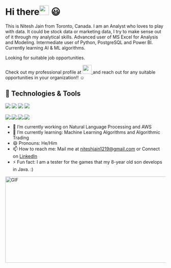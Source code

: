 # Hi there<img src="https://raw.githubusercontent.com/MartinHeinz/MartinHeinz/master/wave.gif" width="30px"> 😃

<!---  </a>   <img align="right" alt="GIF" src="https://media.giphy.com/media/836HiJc7pgzy8iNXCn/giphy.gif" />     --->


This is Nitesh Jain from Toronto, Canada. I am an Analyst who loves to play with data. It could be stock data or marketing data, I try to make sense out of it through my analytical skills. Advanced user of MS Excel for Analysis and Modeling. Intermediate user of Python, PostgreSQL and Power BI. Currently learning AI & ML algorithms. 

Looking for suitable job opportunities.

Check out my professional profile at 
<a href="https://www.linkedin.com/in/nitesh1219/"><img height="28" src="https://img.icons8.com/cute-clipart/64/000000/linkedin.png"/> </a> and reach out for any suitable opportunities in your organization!! :relaxed:


## 🔧 Technologies & Tools
![](https://img.shields.io/badge/Code-Python-informational?style=flat&logo=python&logoColor=white&color=2bbc8a)
![](https://img.shields.io/badge/Tools-PostgreSQL-informational?style=flat&logo=postgresql&logoColor=white&color=2bbc8a)
![](https://img.shields.io/badge/Tools-PowerBI-informational?style=flat&logo=PowerBI&logoColor=white&color=2bbc8a)
![](https://img.shields.io/badge/Tools-MSExcel-informational?style=flat&logo=MSExcel&logoColor=white&color=2bbc8a)

<a href="https://github.com/NJ1219/UofT-Project-1-Group-5">
<img align="center" src="https://github-readme-stats.vercel.app/api/pin/?username=NJ1219&repo=UofT-Project-1-Group-5&title_color=ffffff&text_color=c9cacc&icon_color=2bbc8a&bg_color=1d1f21" /> 
</a>

<a href="https://github.com/NJ1219/https://github.com/NJ1219/AlgoTrading-Project-using-Machine-Learning.git">
<img align="center" src="https://github-readme-stats.vercel.app/api/pin/?username=NJ1219&repo=AlgoTrading-Project-using-Machine-Learning&title_color=ffffff&text_color=c9cacc&icon_color=2bbc8a&bg_color=1d1f21" /> 
</a>

<a href="https://github.com/NJ1219/PyViz-Project">
<img align="center" src="https://github-readme-stats.vercel.app/api/pin/?username=NJ1219&repo=PyViz-Project&title_color=ffffff&text_color=c9cacc&icon_color=2bbc8a&bg_color=1d1f21" />
</a>


<!--
[![Nitesh's github stats](https://github-readme-stats.vercel.app/api?username=NJ1219)](https://github.com/NJ1219/github-readme-stats)-->
<!--</a> <img align="right" alt="GIF" src="https://media.giphy.com/media/ko7twHhomhk8E/giphy.gif" width="480" height="240" /> -->

<img align="center" src="https://github-readme-stats.vercel.app/api/top-langs/?username=NJ1219&theme=<THEME_NAME>" />


- 🔭 I’m currently working on Natural Language Processing and AWS
- 🌱 I’m currently learning: Machine Learning Algorithms and Algorithmic Trading
- 😄 Pronouns: He/Him
- 📫 How to reach me: Mail me at niteshjain1219@gmail.com or Connect on [LinkedIn](https://www.linkedin.com/in/nitesh1219/)
- ⚡ Fun fact: I am a tester for the games that my 8-year old son develops in Java. :)

<img align="right" alt="GIF" src="https://media.giphy.com/media/ko7twHhomhk8E/giphy.gif" width="1080" height="270" /> 


<!--
**NJ1219/NJ1219** is a ✨ _special_ ✨ repository because its `README.md` (this file) appears on your GitHub profile.

Here are some ideas to get you started:

- 🔭 I’m currently working on ...
- 🌱 I’m currently learning ...
- 👯 I’m looking to collaborate on ...
- 🤔 I’m looking for help with ...
- 💬 Ask me about ...
- 📫 How to reach me: ...
- 😄 Pronouns: ...
- ⚡ Fun fact: ...
-->
